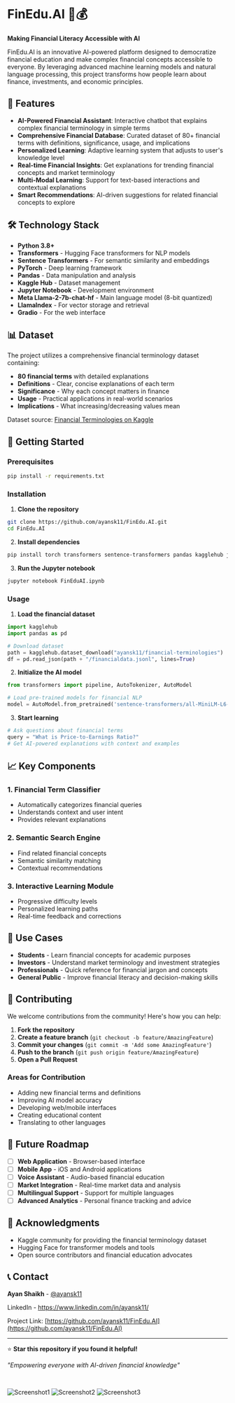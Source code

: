 # FinEdu.AI 🚀💰

**Making Financial Literacy Accessible with AI**

FinEdu.AI is an innovative AI-powered platform designed to democratize financial education and make complex financial concepts accessible to everyone. By leveraging advanced machine learning models and natural language processing, this project transforms how people learn about finance, investments, and economic principles.

## 🌟 Features

- **AI-Powered Financial Assistant**: Interactive chatbot that explains complex financial terminology in simple terms
- **Comprehensive Financial Database**: Curated dataset of 80+ financial terms with definitions, significance, usage, and implications
- **Personalized Learning**: Adaptive learning system that adjusts to user's knowledge level
- **Real-time Financial Insights**: Get explanations for trending financial concepts and market terminology
- **Multi-Modal Learning**: Support for text-based interactions and contextual explanations
- **Smart Recommendations**: AI-driven suggestions for related financial concepts to explore

## 🛠️ Technology Stack

- **Python 3.8+**
- **Transformers** - Hugging Face transformers for NLP models
- **Sentence Transformers** - For semantic similarity and embeddings
- **PyTorch** - Deep learning framework
- **Pandas** - Data manipulation and analysis
- **Kaggle Hub** - Dataset management
- **Jupyter Notebook** - Development environment
- **Meta Llama-2-7b-chat-hf** - Main language model (8-bit quantized)
- **LlamaIndex** - For vector storage and retrieval
- **Gradio** - For the web interface

## 📊 Dataset

The project utilizes a comprehensive financial terminology dataset containing:
- **80 financial terms** with detailed explanations
- **Definitions** - Clear, concise explanations of each term
- **Significance** - Why each concept matters in finance
- **Usage** - Practical applications in real-world scenarios
- **Implications** - What increasing/decreasing values mean

Dataset source: [Financial Terminologies on Kaggle](https://www.kaggle.com/datasets/ayansk11/financial-terminologies)

## 🚀 Getting Started

### Prerequisites

```bash
pip install -r requirements.txt
```

### Installation

1. **Clone the repository**
```bash
git clone https://github.com/ayansk11/FinEdu.AI.git
cd FinEdu.AI
```

2. **Install dependencies**
```bash
pip install torch transformers sentence-transformers pandas kagglehub jupyter
```

3. **Run the Jupyter notebook**
```bash
jupyter notebook FinEduAI.ipynb
```

### Usage

1. **Load the financial dataset**
```python
import kagglehub
import pandas as pd

# Download dataset
path = kagglehub.dataset_download("ayansk11/financial-terminologies")
df = pd.read_json(path + "/financialdata.jsonl", lines=True)
```

2. **Initialize the AI model**
```python
from transformers import pipeline, AutoTokenizer, AutoModel

# Load pre-trained models for financial NLP
model = AutoModel.from_pretrained('sentence-transformers/all-MiniLM-L6-v2')
```

3. **Start learning**
```python
# Ask questions about financial terms
query = "What is Price-to-Earnings Ratio?"
# Get AI-powered explanations with context and examples
```

## 📈 Key Components

### 1. Financial Term Classifier
- Automatically categorizes financial queries
- Understands context and user intent
- Provides relevant explanations

### 2. Semantic Search Engine
- Find related financial concepts
- Semantic similarity matching
- Contextual recommendations

### 3. Interactive Learning Module
- Progressive difficulty levels
- Personalized learning paths
- Real-time feedback and corrections

## 🎯 Use Cases

- **Students** - Learn financial concepts for academic purposes
- **Investors** - Understand market terminology and investment strategies  
- **Professionals** - Quick reference for financial jargon and concepts
- **General Public** - Improve financial literacy and decision-making skills

## 🤝 Contributing

We welcome contributions from the community! Here's how you can help:

1. **Fork the repository**
2. **Create a feature branch** (`git checkout -b feature/AmazingFeature`)
3. **Commit your changes** (`git commit -m 'Add some AmazingFeature'`)
4. **Push to the branch** (`git push origin feature/AmazingFeature`)
5. **Open a Pull Request**

### Areas for Contribution
- Adding new financial terms and definitions
- Improving AI model accuracy
- Developing web/mobile interfaces
- Creating educational content
- Translating to other languages

## 📝 Future Roadmap

- [ ] **Web Application** - Browser-based interface
- [ ] **Mobile App** - iOS and Android applications  
- [ ] **Voice Assistant** - Audio-based financial education
- [ ] **Market Integration** - Real-time market data and analysis
- [ ] **Multilingual Support** - Support for multiple languages
- [ ] **Advanced Analytics** - Personal finance tracking and advice

## 🙏 Acknowledgments

- Kaggle community for providing the financial terminology dataset
- Hugging Face for transformer models and tools
- Open source contributors and financial education advocates

## 📞 Contact

**Ayan Shaikh** - [@ayansk11](https://github.com/ayansk11)

LinkedIn - https://www.linkedin.com/in/ayansk11/

Project Link: [https://github.com/ayansk11/FinEdu.AI](https://github.com/ayansk11/FinEdu.AI)

***

⭐ **Star this repository if you found it helpful!**

*"Empowering everyone with AI-driven financial knowledge"*


<br>


![Screenshot1](Images/img1.png)
![Screenshot2](Images/img2.png)
![Screenshot3](Images/img3.png)
